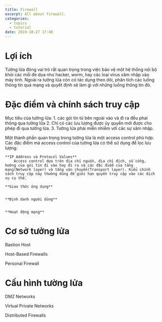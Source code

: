 ```yaml
---
title: Firewall
excerpt: All about firewall.
categories:
  - topics
  - tutorial
date: 2019-10-27 17:40
---
```


# Lợi ích 


Tường lửa đóng vai trò rất quan trọng trong việc bảo vệ một hệ thống nội bộ khỏi các mối đe dọa như hacker, worm, hay các loại virus xâm nhập vào máy tính. Ngoài ra tường lửa còn có tác dụng theo dõi, phân tích các luồng thông tin quá mạng và quyết định sẽ làm gì với những luồng thông tin đó. 



# Đặc điểm và chính sách truy cập

Mục tiêu của tường lửa: 
	1. các gói tin từ bên ngoài vào và đi ra đều phaỉ thông qua tường lửa 
	2. Chỉ có các lưu lượng được ủy quyền mới được cho phép đi qua tường lửa. 
	3. Tường lửa phải miễn nhiễm với các sự xâm nhập.

Một thành phần quan trọng trong tường lửa là một access control phù hợp. 
Các đặc điểm mà access control của tường lửa có thể sử dụng để lọc lưu lượng:

	**IP Address và Protocol Values**
		Access control dựa trên địa chỉ nguồn, địa chỉ đích, số cổng, hướng của gói tin đi vào hay đi ra và các đặc điểm của tầng mạng(Network layer) và tầng vận chuyển(Transport layer). Kiểu chính sách truy cập này thường dùng để giới hạn quyền truy cập vào các dịch vụ cụ thể. 

	**Giao thức ứng dụng** 
		

	**Định danh người dùng**


	**Hoạt động mạng** 


#  Cơ sở tưởng lửa

Bastion Host

Host-Based Firewalls

Personal Firewall


# Cấu hình tường lửa 

DMZ Networks


Virtual Private Networks


Distributed Firewalls


